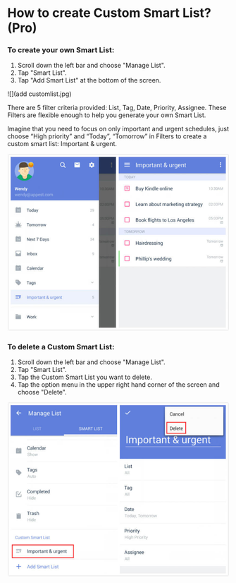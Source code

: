 # How to create Custom Smart List? (Pro)


### To create your own Smart List:

1. Scroll down the left bar and choose "Manage List".
2. Tap "Smart List".
3. Tap "Add Smart List" at the bottom of the screen.

![](add customlist.jpg)

There are 5 filter criteria provided: List, Tag, Date, Priority, Assignee. These Filters are flexible enough to help you generate your own Smart List.

Imagine that you need to focus on only important and urgent schedules, just choose “High priority” and “Today”, “Tomorrow” in Filters to create a custom smart list: Important & urgent.

![](customlist34.jpg)


### To delete a Custom Smart List:



1. Scroll down the left bar and choose "Manage List".
2. Tap "Smart List".
3. Tap the Custom Smart List you want to delete.
4. Tap the option menu in the upper right hand corner of the screen and choose "Delete".

![](delete12.jpg)